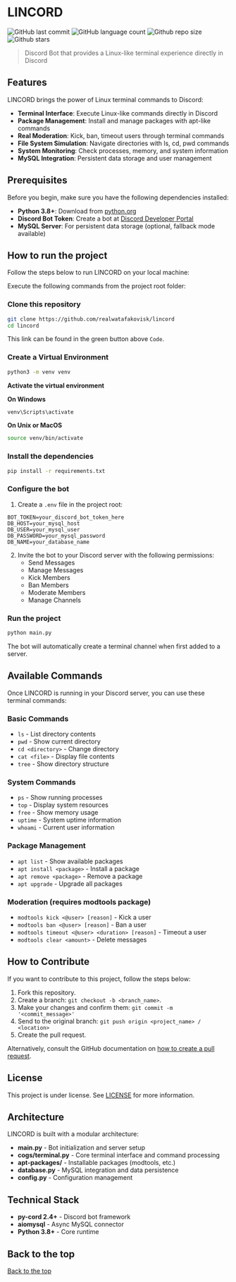 # LINCORD

<!-- Shields Example, there are N different shields in https://shields.io/ -->
![GitHub last commit](https://img.shields.io/github/last-commit/realwatafakovisk/lincord)
![GitHub language count](https://img.shields.io/github/languages/count/realwatafakovisk/lincord)
![Github repo size](https://img.shields.io/github/repo-size/realwatafakovisk/lincord)
![Github stars](https://img.shields.io/github/stars/realwatafakovisk/lincord?style=social)

> Discord Bot that provides a Linux-like terminal experience directly in Discord

## Features

LINCORD brings the power of Linux terminal commands to Discord:

- **Terminal Interface**: Execute Linux-like commands directly in Discord
- **Package Management**: Install and manage packages with apt-like commands
- **Real Moderation**: Kick, ban, timeout users through terminal commands
- **File System Simulation**: Navigate directories with ls, cd, pwd commands
- **System Monitoring**: Check processes, memory, and system information
- **MySQL Integration**: Persistent data storage and user management

## Prerequisites

Before you begin, make sure you have the following dependencies installed:

- **Python 3.8+**: Download from [python.org](https://www.python.org/downloads/)
- **Discord Bot Token**: Create a bot at [Discord Developer Portal](https://discord.com/developers/applications)
- **MySQL Server**: For persistent data storage (optional, fallback mode available)

## How to run the project

Follow the steps below to run LINCORD on your local machine:

Execute the following commands from the project root folder:

### Clone this repository

```bash
git clone https://github.com/realwatafakovisk/lincord
cd lincord
```

This link can be found in the green button above `Code`.

### Create a Virtual Environment

```bash
python3 -m venv venv
```

**Activate the virtual environment**

**On Windows**

```bash
venv\Scripts\activate
```

**On Unix or MacOS**

```bash
source venv/bin/activate
```

### Install the dependencies

```bash
pip install -r requirements.txt
```

### Configure the bot

1. Create a `.env` file in the project root:

```env
BOT_TOKEN=your_discord_bot_token_here
DB_HOST=your_mysql_host
DB_USER=your_mysql_user
DB_PASSWORD=your_mysql_password
DB_NAME=your_database_name
```

2. Invite the bot to your Discord server with the following permissions:
   - Send Messages
   - Manage Messages
   - Kick Members
   - Ban Members
   - Moderate Members
   - Manage Channels

### Run the project

```bash
python main.py
```

The bot will automatically create a terminal channel when first added to a server.

## Available Commands

Once LINCORD is running in your Discord server, you can use these terminal commands:

### Basic Commands
- `ls` - List directory contents
- `pwd` - Show current directory
- `cd <directory>` - Change directory
- `cat <file>` - Display file contents
- `tree` - Show directory structure

### System Commands
- `ps` - Show running processes
- `top` - Display system resources
- `free` - Show memory usage
- `uptime` - System uptime information
- `whoami` - Current user information

### Package Management
- `apt list` - Show available packages
- `apt install <package>` - Install a package
- `apt remove <package>` - Remove a package
- `apt upgrade` - Upgrade all packages

### Moderation (requires modtools package)
- `modtools kick <@user> [reason]` - Kick a user
- `modtools ban <@user> [reason]` - Ban a user
- `modtools timeout <@user> <duration> [reason]` - Timeout a user
- `modtools clear <amount>` - Delete messages

## How to Contribute

If you want to contribute to this project, follow the steps below:

1. Fork this repository.
2. Create a branch: `git checkout -b <branch_name>`.
3. Make your changes and confirm them: `git commit -m '<commit_message>'`
4. Send to the original branch: `git push origin <project_name> / <location>`
5. Create the pull request.

Alternatively, consult the GitHub documentation on [how to create a pull request](https://help.github.com/en/github/collaborating-with-issues-and-pull-requests/creating-a-pull-request).

## License

This project is under license. See [LICENSE](LICENSE) for more information.

## Architecture

LINCORD is built with a modular architecture:

- **main.py** - Bot initialization and server setup
- **cogs/terminal.py** - Core terminal interface and command processing
- **apt-packages/** - Installable packages (modtools, etc.)
- **database.py** - MySQL integration and data persistence
- **config.py** - Configuration management

## Technical Stack

- **py-cord 2.4+** - Discord bot framework
- **aiomysql** - Async MySQL connector
- **Python 3.8+** - Core runtime

## Back to the top

[Back to the top](#lincord)
